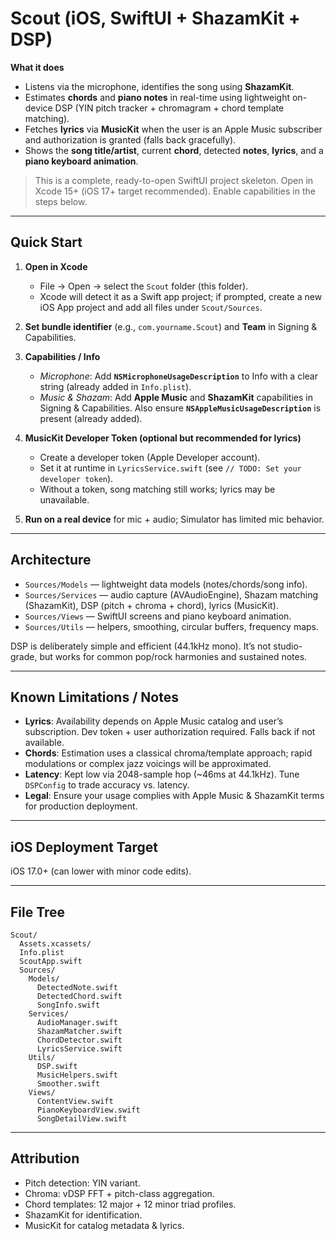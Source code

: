 # Scout (iOS, SwiftUI + ShazamKit + DSP)

**What it does**
- Listens via the microphone, identifies the song using **ShazamKit**.
- Estimates **chords** and **piano notes** in real-time using lightweight on-device DSP (YIN pitch tracker + chromagram + chord template matching).
- Fetches **lyrics** via **MusicKit** when the user is an Apple Music subscriber and authorization is granted (falls back gracefully).
- Shows the **song title/artist**, current **chord**, detected **notes**, **lyrics**, and a **piano keyboard animation**.

> This is a complete, ready-to-open SwiftUI project skeleton. Open in Xcode 15+ (iOS 17+ target recommended). Enable capabilities in the steps below.

---

## Quick Start

1. **Open in Xcode**  
   - File → Open → select the `Scout` folder (this folder).  
   - Xcode will detect it as a Swift app project; if prompted, create a new iOS App project and add all files under `Scout/Sources`.

2. **Set bundle identifier** (e.g., `com.yourname.Scout`) and **Team** in Signing & Capabilities.

3. **Capabilities / Info**  
   - *Microphone*: Add **`NSMicrophoneUsageDescription`** to Info with a clear string (already added in `Info.plist`).  
   - *Music & Shazam*: Add **Apple Music** and **ShazamKit** capabilities in Signing & Capabilities. Also ensure **`NSAppleMusicUsageDescription`** is present (already added).

4. **MusicKit Developer Token (optional but recommended for lyrics)**  
   - Create a developer token (Apple Developer account).  
   - Set it at runtime in `LyricsService.swift` (see `// TODO: Set your developer token`).  
   - Without a token, song matching still works; lyrics may be unavailable.

5. **Run on a real device** for mic + audio; Simulator has limited mic behavior.

---

## Architecture

- `Sources/Models` — lightweight data models (notes/chords/song info).
- `Sources/Services` — audio capture (AVAudioEngine), Shazam matching (ShazamKit), DSP (pitch + chroma + chord), lyrics (MusicKit).
- `Sources/Views` — SwiftUI screens and piano keyboard animation.
- `Sources/Utils` — helpers, smoothing, circular buffers, frequency maps.

DSP is deliberately simple and efficient (44.1kHz mono). It’s not studio-grade, but works for common pop/rock harmonies and sustained notes.

---

## Known Limitations / Notes

- **Lyrics**: Availability depends on Apple Music catalog and user’s subscription. Dev token + user authorization required. Falls back if not available.
- **Chords**: Estimation uses a classical chroma/template approach; rapid modulations or complex jazz voicings will be approximated.
- **Latency**: Kept low via 2048-sample hop (~46ms at 44.1kHz). Tune `DSPConfig` to trade accuracy vs. latency.
- **Legal**: Ensure your usage complies with Apple Music & ShazamKit terms for production deployment.

---

## iOS Deployment Target
iOS 17.0+ (can lower with minor code edits).

---

## File Tree
```
Scout/
  Assets.xcassets/
  Info.plist
  ScoutApp.swift
  Sources/
    Models/
      DetectedNote.swift
      DetectedChord.swift
      SongInfo.swift
    Services/
      AudioManager.swift
      ShazamMatcher.swift
      ChordDetector.swift
      LyricsService.swift
    Utils/
      DSP.swift
      MusicHelpers.swift
      Smoother.swift
    Views/
      ContentView.swift
      PianoKeyboardView.swift
      SongDetailView.swift
```

---

## Attribution
- Pitch detection: YIN variant.
- Chroma: vDSP FFT + pitch-class aggregation.
- Chord templates: 12 major + 12 minor triad profiles.
- ShazamKit for identification.
- MusicKit for catalog metadata & lyrics.
